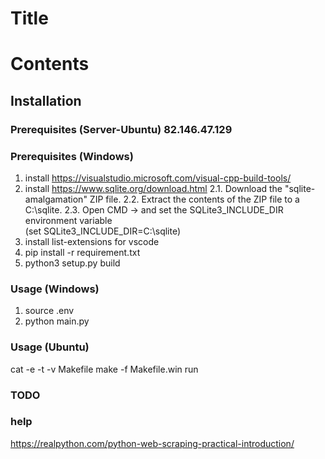 # Title

# Contents

## Installation

### Prerequisites (Server-Ubuntu) 82.146.47.129


### Prerequisites (Windows)
1. install https://visualstudio.microsoft.com/visual-cpp-build-tools/ 
2. install https://www.sqlite.org/download.html
    2.1. Download the "sqlite-amalgamation" ZIP file.
    2.2. Extract the contents of the ZIP file to a C:\sqlite.
    2.3. Open CMD ->  and set the SQLite3_INCLUDE_DIR environment variable             
    (set SQLite3_INCLUDE_DIR=C:\sqlite)
3. install list-extensions for vscode
4. pip install -r requirement.txt
5. python3 setup.py build 
<!-- 6. python -c "import sqlite3; print(sqlite3.sqlite_version)"   -->

### Usage (Windows)
1. source .env
2. python main.py

### Usage (Ubuntu)
cat -e -t -v Makefile      <!-- check makefile -->
make -f Makefile.win run

### TODO

### help
https://realpython.com/python-web-scraping-practical-introduction/